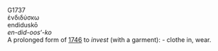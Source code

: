 <body>
  <p>G1737<br>  ἐνδιδύσκω  <br> endiduskō  <br><i>en-did-oos‘-ko </i><br>A prolonged form of <a href="g1746.htm">1746</a>  to <i>invest</i> (with a garment): - clothe in, wear.<br></p>
 </body>